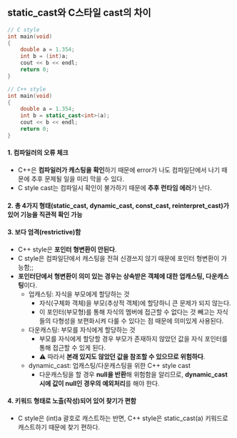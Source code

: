 ## static_cast와 C스타일 cast의 차이
```c
// C style
int main(void)
{
    double a = 1.354;
    int b = (int)a;
    cout << b << endl;
    return 0;
}
```
```cpp
// C++ style
int main(void)
{
    double a = 1.354;
    int b = static_cast<int>(a);
    cout << b << endl;
    return 0;
}
```

#### 1. 컴파일러의 오류 체크
- C++은 **컴파일러가 캐스팅을 확인**하기 때문에 error가 나도 컴파일단에서 나기 때문에 추후 문제될 일을 미리 막을 수 있다.
- C style cast는 컴파일시 확인이 불가하기 때문에 **추후 런타임 에러**가 난다.

#### 2. 총 4가지 형태(static_cast, dynamic_cast, const_cast, reinterpret_cast)가 있어 기능을 직관적 확인 가능

#### 3. 보다 엄격(restrictive)함
- C++ style은 **포인터 형변환이 안된다**.
- C style은 컴파일단에서 캐스팅을 전혀 신경쓰지 않기 때문에 포인터 형변환이 가능함;;
- **포인터단에서 형변환이 의미 있는 경우는 상속받은 객체에 대한 업캐스팅, 다운캐스팅**이다.
  - 업캐스팅: 자식을 부모에게 할당하는 것
    - 자식(구체화 객체)을 부모(추상적 객체)에 할당하니 큰 문제가 되지 않는다.
    - 이 포인터(부모형)를 통해 자식의 멤버에 접근할 수 없다는 것 빼고는 자식들의 다형성을 보편화시켜 다룰 수 있다는 점 때문에 의미있게 사용된다.
  - 다운캐스팅: 부모를 자식에게 할당하는 것
    - 부모를 자식에게 할당할 경우 부모가 존재하지 않았던 값을 자식 포인터를 통해 접근할 수 있게 된다.
    - ⚠️ 따라서 **본래 있지도 않았던 값을 참조할 수 있으므로 위험하다**.
  - dynamic_cast: 업캐스팅/다운캐스팅을 위한 C++ style cast
    - 다운캐스팅을 할 경우 **null을 반환**해 위험함을 알리므로, **dynamic_cast시에 값이 null인 경우의 예외처리**를 해야 한다.

#### 4. 키워드 형태로 노출(작성)되어 있어 찾기가 편함
- C style은 (int)a 괄호로 캐스트하는 반면, C++ style은 static_cast<int>(a) 키워드로 캐스트하기 때문에 찾기 편하다.
